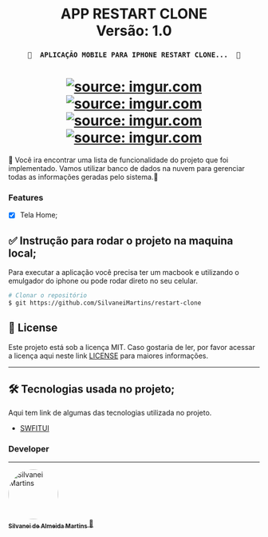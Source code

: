<h1 align="center">
   APP RESTART CLONE
    <br />
   Versão: 1.0
</h1>

<h3 align="center">

	🚧  APLICAÇÃO MOBILE PARA IPHONE RESTART CLONE...  🚧
</h3>

<h1 align="center">
 	<a href="https://imgur.com/rt6JAcv"><img src="https://i.imgur.com/rt6JAcv.png" title="source: imgur.com" /></a>
	<br />
	<a href="https://imgur.com/JeC5zt3"><img src="https://i.imgur.com/JeC5zt3.png" title="source: imgur.com" /></a>
	<br />
	<a href="https://imgur.com/g3RXWj2"><img src="https://i.imgur.com/g3RXWj2.png" title="source: imgur.com" /></a>
	<br />
	<a href="https://imgur.com/lK8aexT"><img src="https://i.imgur.com/lK8aexT.png" title="source: imgur.com" /></a>
	<br />
</h1>

🚀 Você ira encontrar uma lista de funcionalidade do projeto que foi implementado. Vamos utilizar banco de dados na nuvem para gerenciar todas as informações geradas pelo sistema.📄

### Features

- [X] Tela Home;

## ✅ Instrução para rodar o projeto na maquina local;

Para executar a aplicação você precisa ter um macbook e utilizando o emulgador do iphone ou pode rodar direto no seu celular.

```bash
# Clonar o repositório
$ git https://github.com/SilvaneiMartins/restart-clone
```

## :memo: License

Este projeto está sob a licença MIT. Caso gostaria de ler, por favor acessar a licença aqui neste link [LICENSE](https://github.com/SilvaneiMartins/restart-clone/LICENSE) para maiores informações.

---

## 🛠 Tecnologias usada no projeto;

Aqui tem link de algumas das tecnologias utilizada no projeto.

-   [SWFITUI](https://developer.apple.com/xcode/swiftui/)

### Developer

---

<a href="https://github.com/SilvaneiMartins">
    <img
        style="border-radius:50%"
        src="https://github.com/SilvaneiMartins.png"
        width="100px;"
        alt="Silvanei Martins"
    />
    <br />
    <sub>
        <b>Silvanei de Almeida Martins</b>
    </sub>
</a>
     <a href="https://github.com/SilvaneiMartins" title="Silvanei martins" >
    🚀
 </a>
